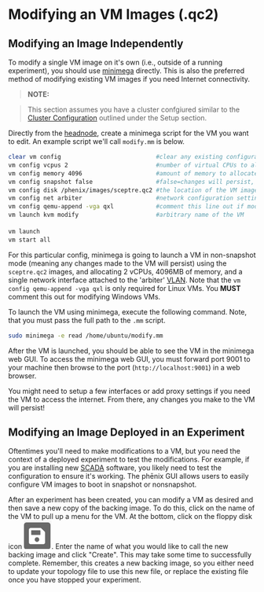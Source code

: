 # Modifying an VM Images (.qc2)

## Modifying an Image Independently

To modify a single VM image on it's own (i.e., outside of a running experiment),
you should use [minimega](glossary.md#terminology) directly. This is also
the preferred method of modifying existing VM images if you need Internet
connectivity.

> __NOTE:__

> This section assumes you have a cluster confgiured similar to the
[Cluster Configuration](quick-start.md) outlined under the Setup section.

Directly from the [headnode](glossary.md#terminology), create a minimega
script for the VM you want to edit. An example script we'll call `modify.mm`
is below.

```bash
clear vm config                           #clear any existing configurations
vm config vcpus 2                         #number of virtual CPUs to allocate
vm config memory 4096                     #amount of memory to allocate
vm config snapshot false                  #false=changes will persist, true=changes will not persist
vm config disk /phenix/images/sceptre.qc2 #the location of the VM image
vm config net arbiter                     #network configuration settings
vm config qemu-append -vga qxl            #comment this line out if modifying Windows VMs
vm launch kvm modify                      #arbitrary name of the VM

vm launch
vm start all
```

For this particular config, minimega is going to launch a VM in non-snapshot
mode (meaning any changes made to the VM will persist) using the `sceptre.qc2`
images, and allocating 2 vCPUs, 4096MB of memory, and a single network
interface attached to the 'arbiter' [VLAN](glossary.md#acronyms). Note that
the `vm config qemu-append -vga qxl` is only required for Linux VMs. You
**MUST** comment this out for modifying Windows VMs.

To launch the VM using minimega, execute the following command. Note, that you
must pass the full path to the `.mm` script.

```bash
sudo minimega -e read /home/ubuntu/modify.mm
```

After the VM is launched, you should be able to see the VM in the minimega web
GUI. To access the minimega web GUI, you must forward port 9001 to your machine
then browse to the port (`http://localhost:9001`) in a web browser.

You might need to setup a few interfaces or add proxy settings if you need the VM to access the internet. From there, any changes you make to the VM will persist!

## Modifying an Image Deployed in an Experiment

Oftentimes you'll need to make modifications to a VM, but you need the context
of a deployed experiment to test the modifications. For example, if you are
installing new [SCADA](glossary.md#acronyms) software, you likely need to
test the configuration to ensure it's working. The phēnix GUI allows users to
easily configure VM images to boot in snapshot or nonsnapshot.

After an experiment has been created, you can modify a VM as desired and then save a new copy of the backing image. To do this, click on the name of the VM to pull up a menu for the VM. At the bottom, click on the floppy disk icon ![](img/backing_image.png). Enter the name of what you would like to call the new backing image and click "Create". This may take some time to successfully complete. Remember, this creates a new backing image, so you either need to update your topology file to use this new file, or replace the existing file once you have stopped your experiment.
